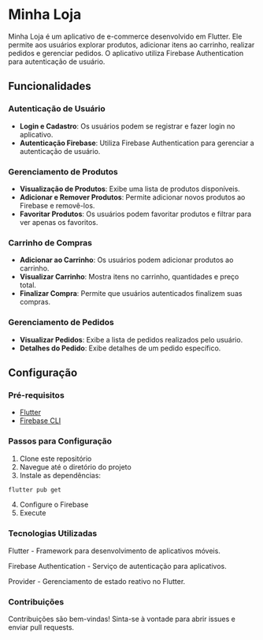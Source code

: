 # Minha Loja

Minha Loja é um aplicativo de e-commerce desenvolvido em Flutter. Ele permite aos usuários explorar produtos, adicionar itens ao carrinho, realizar pedidos e gerenciar pedidos. O aplicativo utiliza Firebase Authentication para autenticação de usuário.

## Funcionalidades

### Autenticação de Usuário

- **Login e Cadastro**: Os usuários podem se registrar e fazer login no aplicativo.
- **Autenticação Firebase**: Utiliza Firebase Authentication para gerenciar a autenticação de usuário.

### Gerenciamento de Produtos

- **Visualização de Produtos**: Exibe uma lista de produtos disponíveis.
- **Adicionar e Remover Produtos**: Permite adicionar novos produtos ao Firebase e removê-los.
- **Favoritar Produtos**: Os usuários podem favoritar produtos e filtrar para ver apenas os favoritos.

### Carrinho de Compras

- **Adicionar ao Carrinho**: Os usuários podem adicionar produtos ao carrinho.
- **Visualizar Carrinho**: Mostra itens no carrinho, quantidades e preço total.
- **Finalizar Compra**: Permite que usuários autenticados finalizem suas compras.

### Gerenciamento de Pedidos

- **Visualizar Pedidos**: Exibe a lista de pedidos realizados pelo usuário.
- **Detalhes do Pedido**: Exibe detalhes de um pedido específico.

## Configuração

### Pré-requisitos

- [Flutter](https://flutter.dev/docs/get-started/install)
- [Firebase CLI](https://firebase.google.com/docs/cli)

### Passos para Configuração

1. Clone este repositório
2. Navegue até o diretório do projeto
3. Instale as dependências:

```bash
flutter pub get
```

4. Configure o Firebase
5. Execute

### Tecnologias Utilizadas
Flutter - Framework para desenvolvimento de aplicativos móveis.

Firebase Authentication - Serviço de autenticação para aplicativos.

Provider - Gerenciamento de estado reativo no Flutter.

### Contribuições
Contribuições são bem-vindas! Sinta-se à vontade para abrir issues e enviar pull requests.
